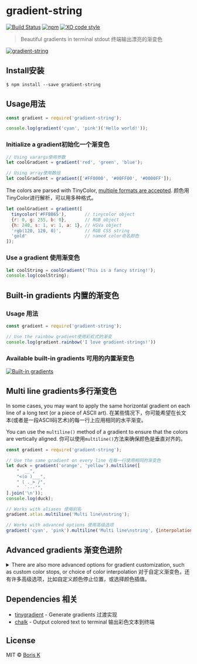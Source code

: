 # gradient-string

[![Build Status](https://travis-ci.org/bokub/gradient-string.svg?branch=master)](https://travis-ci.org/bokub/gradient-string)
[![npm](https://img.shields.io/npm/v/gradient-string.svg)](https://www.npmjs.com/package/gradient-string)
[![XO code style](https://img.shields.io/badge/code_style-XO-5ed9c7.svg)](https://github.com/sindresorhus/xo)

> Beautiful gradients in terminal stdout
> 终端输出漂亮的渐变色

[![gradient-string](http://bit.ly/2tlmSgL)](http://bit.ly/2tlhNFv)


## Install安装

```
$ npm install --save gradient-string
```

## Usage用法

```javascript
const gradient = require('gradient-string');

console.log(gradient('cyan', 'pink')('Hello world!'));
```

### Initialize a gradient初始化一个渐变色

```javascript
// Using varargs使用参数
let coolGradient = gradient('red', 'green', 'blue');

// Using array使用数组
let coolGradient = gradient(['#FF0000', '#00FF00', '#0000FF']);
```

The colors are parsed with TinyColor, [multiple formats are accepted](https://github.com/bgrins/TinyColor/blob/master/README.md#accepted-string-input).
颜色用TinyColor进行解析，可以用多种格式。

```javascript
let coolGradient = gradient([
  tinycolor('#FFBB65'),       // tinycolor object
  {r: 0, g: 255, b: 0},       // RGB object
  {h: 240, s: 1, v: 1, a: 1}, // HSVa object
  'rgb(120, 120, 0)',         // RGB CSS string
  'gold'                      // named color命名颜色
]);
```

### Use a gradient 使用渐变色

```javascript
let coolString = coolGradient('This is a fancy string!');
console.log(coolString);
```

## Built-in gradients 内置的渐变色

### Usage 用法

```javascript
const gradient = require('gradient-string');

// Use the rainbow gradient使用彩虹式的渐变
console.log(gradient.rainbow('I love gradient-strings!'))
```

### Available built-in gradients 可用的内置渐变色

[![Built-in gradients](http://bit.ly/2uFygrL)](http://bit.ly/2ufX07r)

## Multi line gradients多行渐变色

In some cases, you may want to apply the same horizontal gradient on each line of a long text (or a piece of ASCII art).
在某些情况下，你可能希望在长文本(或者是一段ASCII码艺术)的每一行上应用相同的水平渐变。

You can use the `multiline()` method of a gradient to ensure that the colors are vertically aligned.
你可以使用`multiline()`方法来确保颜色是垂直对齐的。

```javascript
const gradient = require('gradient-string');

// Use the same gradient on every line 在每一行使用相同的渐变色
let duck = gradient('orange', 'yellow').multiline([
    "  __",
    "<(o )___",
    " ( ._> /",
    "  `---'",
].join('\n'));
console.log(duck);

// Works with aliases 使用别名
gradient.atlas.multiline('Multi line\nstring');

// Works with advanced options 使用高级选项
gradient('cyan', 'pink').multiline('Multi line\nstring', {interpolation: 'hsv'});
```

## Advanced gradients 渐变色进阶

<details>
  <summary>
    There are also more advanced options for gradient customization, such as custom color stops, or choice of color interpolation
	对于自定义渐变色，还有许多高级选项，比如自定义颜色停止位置，或选择颜色插值。
  </summary>
  
### Custom color stops 自定义颜色停止点

By default, the gradient color stops are distributed equidistantly.
默认情况下，渐变色的止点是均匀分布的。

You can specify the position of each color stop (between `0` and `1`), using the following syntax:
您可以使用以下语法指定每个颜色停止的位置(介于`0`和`1`之间):


```javascript
let coolGradient = gradient([
  {color: '#d8e0de', pos: 0},
  {color: '#255B53', pos: 0.8},
  {color: '#000000', pos: 1}
]);
```

### Color interpolation 颜色插值

When using a gradient, you can actually add a second parameter to choose how the colors will be generated.
在使用渐变时，你可以添加第二个参数来选择如何生成颜色。

Here is the full gradient API:
这是完整的渐变色接口：

#### myGradient(text, [options])

##### text
Type: `string` 类型：`string`<br>
String you want to color. 键入你想变色的字符串

##### options
Type: `Object` 类型：`Object`<br>

###### interpolation
Type: `string`<br>
The gradient can be generated using RGB or HSV interpolation. HSV usually produces brighter colors.
`interpolation` can be set to `rgb` for RGB interpolation, or`hsv` for HSV interpolation.<br>
Defaults to `rgb`. Case insentitive
过渡色可以用RGB或HSV插值生成。HSV通常产生比较亮的颜色。插值用RGB插值可以设置为`rgb`，用HSV插值可以设置为`hsv`。默认是`rgb`。不区分大小写。（原文作者insentitive可能笔误，应为insensitive）

###### hsvSpin
Type: `string` 类型：`string`<br>
Used only in the case of HSV interpolation. 仅在HSV插值情况下使用<br>
Because hue can be considered as a circle, there are two ways to go from a color to another color.<br>
`hsvSpin` can be either `short` or `long`, depending on if you want to take the shortest or the longest way between two colors.<br>
Defaults to `short`. Case insensitive
因为色相可以被看作是一个圆，从一种颜色到另一种颜色有两种方法。
hsvSpin或长或短，这取决于你想要在两种颜色之间选择最短还是最长的方式。
默认为空。不分大小写。

#### Example 示例
##### Code 代码
```javascript
const redToGreen = gradient('red', 'green');
const str = '■'.repeat(48);

// Standard RGB gradient 标准RGB梯度
console.log(redToGreen(str)); 

// Short HSV gradient: red -> yellow -> green
// 短HSV梯度：红 -> 黄 -> 绿
console.log(redToGreen(str, {interpolation: 'hsv'}));

// Long HSV gradient: red -> magenta 品红 -> blue -> cyan蓝绿 -> green
// 长HSV梯度：红 -> 品红 -> 蓝 -> 蓝绿 -> 绿色
console.log(redToGreen(str, {interpolation: 'hsv', hsvSpin: 'long'}));
```
##### Result 结果
![Example result](http://i.imgur.com/plQAN2Q.png)

</details>

## Dependencies 相关

- [tinygradient](https://github.com/mistic100/tinygradient) - Generate gradients 过渡实现 
- [chalk](https://github.com/chalk/chalk) - Output colored text to terminal 输出彩色文本到终端


## License

MIT © [Boris K](https://github.com/bokub)
